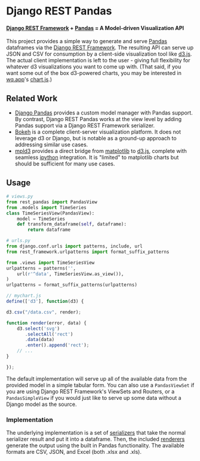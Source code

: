 Django REST Pandas
==================

#### [Django REST Framework] + [Pandas] = A Model-driven Visualization API

This project provides a simple way to generate and serve [Pandas] dataframes via the [Django REST Framework].  The resulting API can serve up JSON and CSV for consumption by a client-side visualization tool like [d3.js].  The actual client implementation is left to the user - giving full flexibility for whatever d3 visualizations you want to come up with.  (That said, if you want some out of the box d3-powered charts, you may be interested in [wq.app]'s [chart.js].)

## Related Work

 * [Django Pandas] provides a custom model manager with Pandas support.  By contrast, Django REST Pandas works at the view level by adding Pandas support via a Django REST Framework serializer.
 * [Bokeh] is a complete client-server visualization platform.  It does not leverage d3 or Django, but is notable as a ground-up approach to addressing similar use cases.
 * [mpld3] provides a direct bridge from [matplotlib] to [d3.js], complete with seamless [ipython] integration.  It is "limited" to matplotlib charts but should be sufficient for many use cases.
 
## Usage

```python
# views.py
from rest_pandas import PandasView
from .models import TimeSeries
class TimeSeriesView(PandasView):
    model = TimeSeries
    def transform_dataframe(self, dataframe):
        return dataframe
```

```python
# urls.py
from django.conf.urls import patterns, include, url
from rest_framework.urlpatterns import format_suffix_patterns

from .views import TimeSeriesView
urlpatterns = patterns('',
    url(r'^data', TimeSeriesView.as_view()),
)
urlpatterns = format_suffix_patterns(urlpatterns)

```


```javascript
// mychart.js
define(['d3'], function(d3) {

d3.csv("/data.csv", render);

function render(error, data) {
    d3.select('svg')
       .selectAll('rect')
       .data(data)
       .enter().append('rect');
    // ...
}

});
```

The default implementation will serve up all of the available data from the provided model in a simple tabular form.  You can also use a `PandasViewSet` if you are using Django REST Framework's ViewSets and Routers, or a `PandasSimpleView` if you would just like to serve up some data without a Django model as the source.

### Implementation
The underlying implementation is a set of [serializers] that take the normal serializer result and put it into a dataframe.  Then, the included [renderers] generate the output using the built in Pandas functionality.  The available formats are CSV, JSON, and Excel (both .xlsx and .xls).

[Django REST Framework]: http://django-rest-framework.org
[Pandas]: http://pandas.pydata.org
[d3.js]: http://d3js.org
[wq.app]: http://wq.io/wq.app
[chart.js]: http://wq.io/docs/chart-js
[Django Pandas]: https://github.com/chrisdev/django-pandas/
[bokeh]: http://bokeh.pydata.org/
[mpld3]: https://github.com/jakevdp/mpld3
[matplotlib]: http://matplotlib.org/
[ipython]: http://ipython.org/
[serializers]: https://github.com/wq/django-rest-pandas/blob/master/rest_pandas/serializers.py
[renderers]: https://github.com/wq/django-rest-pandas/blob/master/rest_pandas/renderers.py

